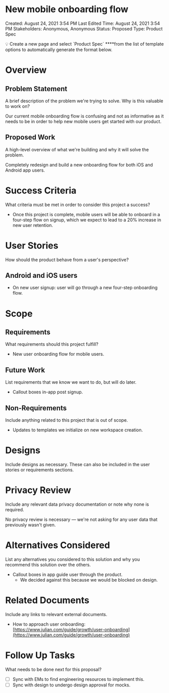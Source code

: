 # New mobile onboarding flow

Created: August 24, 2021 3:54 PM
Last Edited Time: August 24, 2021 3:54 PM
Stakeholders: Anonymous, Anonymous
Status: Proposed
Type: Product Spec

<aside>
💡 Create a new page and select `Product Spec` ****from the list of template options to automatically generate the format below.

</aside>

# Overview

## Problem Statement

A brief description of the problem we're trying to solve. Why is this valuable to work on? 

Our current mobile onboarding flow is confusing and not as informative as it needs to be in order to help new mobile users get started with our product. 

## Proposed Work

A high-level overview of what we're building and why it will solve the problem.

Completely redesign and build a new onboarding flow for both iOS and Android app users. 

# Success Criteria

What criteria must be met in order to consider this project a success?

- Once this project is complete, mobile users will be able to onboard in a four-step flow on signup, which we expect to lead to a 20% increase in new user retention.

# User Stories

How should the product behave from a user's perspective?

## Android and iOS users

- On new user signup: user will go through a new four-step onboarding flow.

# Scope

## Requirements

What requirements should this project fulfill? 

- New user onboarding flow for mobile users.

## Future Work

List requirements that we know we want to do, but will do later.

- Callout boxes in-app post signup.

## Non-Requirements

Include anything related to this project that is out of scope. 

- Updates to templates we initialize on new workspace creation.

# Designs

Include designs as necessary. These can also be included in the user stories or requirements sections.

[]()

# Privacy Review

Include any relevant data privacy documentation or note why none is required. 

No privacy review is necessary — we're not asking for any user data that previously wasn't given.

# Alternatives Considered

List any alternatives you considered to this solution and why you recommend this solution over the others.

- Callout boxes in app guide user through the product.
    - We decided against this because we would be blocked on design.

# Related Documents

Include any links to relevant external documents.

- How to approach user onboarding: [https://www.julian.com/guide/growth/user-onboarding](https://www.julian.com/guide/growth/user-onboarding)

# Follow Up Tasks

What needs to be done next for this proposal? 

- [ ]  Sync with EMs to find engineering resources to implement this.
- [ ]  Sync with design to undergo design approval for mocks.